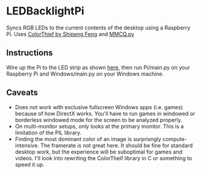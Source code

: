 # LEDBacklightPi
Syncs RGB LEDs to the current contents of the desktop using a Raspberry Pi. Uses [ColorThief by Shipeng Feng](https://github.com/fengsp/color-thief-py) and [MMCQ.py](https://github.com/admire93/mmcq.py)

Instructions
------------

Wire up the Pi to the LED strip as shown [here](http://popoklopsi.github.io/RaspberryPi-LedStrip/#!/), then run Pi/main.py on your Raspberry Pi and Windows/main.py on your Windows machine.

Caveats
-------

* Does not work with exclusive fullscreen Windows apps (i.e. games) because of how DirectX works. You'll have to run games in windowed or borderless windowed mode for the screen to be analyzed properly.
* On multi-monitor setups, only looks at the primary monitor. This is a limitation of the PIL library.
* Finding the most dominant color of an image is surprisngly compute-intensive. The framerate is not great here. It should be fine for standard desktop work, but the experience will be suboptimal for games and videos. I'll look into rewriting the ColorTheif library in C or something to speed it up.
